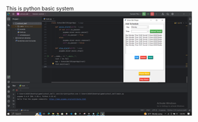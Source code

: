 This is python basic system
<img src="https://github.com/eras1999/alarm-system-/blob/main/Capture1.PNG" alt="Banner Image">
